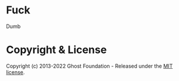 # Fuck

Dumb
# Copyright & License

Copyright (c) 2013-2022 Ghost Foundation - Released under the [MIT license](LICENSE).
